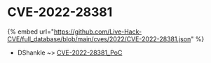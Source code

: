 # CVE-2022-28381
{% embed url="https://github.com/Live-Hack-CVE/full_database/blob/main/cves/2022/CVE-2022-28381.json" %}

* DShankle ~> [CVE-2022-28381_PoC](https://www.alice-snow.ru/2022/database/cve-2022-28381/cve-2022-28381_poc-dshankle)